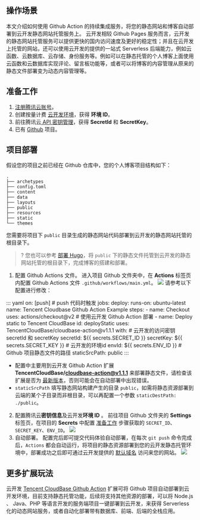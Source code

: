 ## 操作场景


本文介绍如何使用 Github Action 的持续集成服务，将您的静态网站和博客自动部署到云开发静态网站托管服务上。
云开发相较 Github Pages 服务而言，云开发的静态网站托管服务可以提供更快的国内访问速度及更好的稳定性；并且在云开发上托管的网站，还可以使用云开发的提供的一站式 Serverless 后端能力，例如云函数、云数据库、云存储、身份服务等。例如可以在静态托管的个人博客上面使用云函数和云数据库实现评论、留言板功能等，或者可以将博客的内容管理从原来的静态文件部署变为动态内容管理等。



## 准备工作[](id:preparation)


1. [注册腾讯云账号](https://cloud.tencent.com/register?s_url=https%3A%2F%2Fcloud.tencent.com%2Fdocument%2Fproduct%2F378)。
2. 创建按量计费 [云开发环境](https://cloud.tencent.com/document/product/876/41391)，获得 **环境 ID**。
3. 前往腾讯云[ API 密钥管理](https://console.cloud.tencent.com/cam/capi)，获得 **SecretId** 和 **SecretKey**。
3. 已有 [Github](https://github.com) 项目。

## 项目部署

假设您的项目之前已经在 Github 仓库中，您的个人博客项目结构如下：
```plaintext
.
├── archetypes
├── config.toml
├── content
├── data
├── layouts
├── public
├── resources
├── static
└── themes
```
您需要将项目下 `public` 目录生成的静态网站代码部署到云开发的静态网站托管的根目录下。

> ? 您也可以参考 [部署 Hugo](https://cloud.tencent.com/document/product/1210/43389)，将 `public` 下的静态文件托管到云开发的静态网站托管的根目录下，完成博客的搭建和部署。

1. 配置 Github Actions 文件。
进入项目 Github 文件夹中，在 **Actions** 标签页内配置 Github Actions 文件 `.github/workflows/main.yml`。
![](https://main.qcloudimg.com/raw/81e2a748d5f3992998ee16e7d5379090.png)
请参考以下配置进行修改：
<dx-codeblock>
:::  yaml
on: [push] # push 代码时触发
jobs: 
    deploy: 
        runs-on: ubuntu-latest
        name: Tencent Cloudbase Github Action Example
        steps: 
        - name: Checkout
          uses: actions/checkout@v2
        # 使用云开发 Github Action 部署
        - name: Deploy static to Tencent CloudBase
          id: deployStatic
          uses: TencentCloudBase/cloudbase-action@v1.1.1
          with: 
            # 云开发的访问密钥 secretId 和 secretKey
            secretId: ${{ secrets.SECRET_ID }}
            secretKey: ${{ secrets.SECRET_KEY }}
            # 云开发的环境id
            envId: ${{ secrets.ENV_ID }}
            # Github 项目静态文件的路径
            staticSrcPath: public
:::
</dx-codeblock>

 - 配置中主要用到云开发 Github Action 扩展 <b>TencentCloudBase/cloudbase-action@v1.1.1</b> 来部署静态文件，请检查该扩展是否为 [最新版本](https://github.com/TencentCloudBase/cloudbase-action)，否则可能会在自动部署中出现错误。
 - `staticSrcPath` 填写静态网站构建产生的目录 `public`，如需将静态资源部署到云端的某个子目录而非根目录，可以再配置一个参数 `staticDestPath: ./public`。
2. 配置腾讯云**密钥信息**及云开发**环境 ID** 。
前往项目 Github 文件夹的 **Settings** 标签页，在项目的 **Secrets** 中配置 [准备工作](#preparation) 步骤获取的 `SECRET_ID`、`SECRET_KEY`、`ENV_ID`。
![](https://main.qcloudimg.com/raw/8b2adcfb183707a7c8551c73555d36c1.png)
3. 自动部署。
配置完后即可提交代码体验自动部署，在每次 `git push` 命令完成后，`Actions` 都会自动运行，将项目的静态资源部署到您的云开发静态托管环境中，部署成功之后即可通过云开发提供的 [默认域名](https://console.cloud.tencent.com/tcb/hosting/index) 访问来您的网站。
![](https://main.qcloudimg.com/raw/d4528f2cf413b02e4c48b7b3e438b0db.png)



## 更多扩展玩法
云开发 [Tencent CloudBase Github Action](https://github.com/marketplace/actions/tencent-cloudbase-github-action) 扩展可将 Github 项目自动部署到云开发环境，目前支持静态托管功能，后续将支持其他资源的部署，可以将 Node.js 、 Java、PHP 等语言开发的服务端项目一键部署到云开发，来获得 Serverless 化的动态网站服务，或者自动化部署带有数据库、前端、后端的全栈应用。
